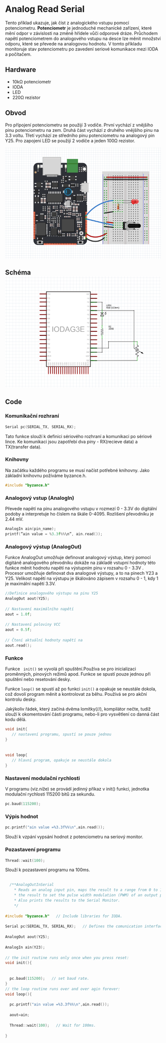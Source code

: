 # Analog Read Serial

Tento příklad ukazuje, jak číst z analogického vstupu pomocí potenciometru. **Potenciometr** je jednoduché mechanické zařízení, které mění odpor v závislosti na změně hřídele vůči odporové dráze.
Průchodem napětí potenciometrem do analogového vstupu na desce lze měnit množství odporu, které se převede na analogovou hodnotu. V tomto příkladu monitoruje stav potenciometru po zavedení seriové komunikace mezi IODA a počítačem.



## Hardware

- 10kΩ potenciometr
- IODA
- LED
- 220Ω rezistor

## Obvod 

Pro přípojení potenciometru se použijí 3 vodiče. První vychází z vnějšího pinu potenciometru na zem. Druhá část vychází z druhého vnějšího pinu na 3.3 voltu. Třetí vychází ze středního pinu potenciometru na analogový pin Y25.
Pro zapojení LED se použijí 2 vodiče a jeden 100Ω rezistor.

![](/assets/obr.png)
## Schéma![](/assets/sche.png)

## Code
### Komunikační rozhraní
 ```cpp
 Serial pc(SERIAL_TX, SERIAL_RX);  
 ```
Tato funkce slouží k definici sériového rozhraní a komunikaci po sériové lince. Ke komunikaci jsou zapotřebí dva piny - RX(recieve data) a TX(transfer data).

### Knihovny
 Na začátku každého programu se musí načíst potřebné knihovny. Jako základní knihovnu požíváme byzance.h.
 ```cpp
 #include "byzance.h"
 ```
 ### Analogový vstup (AnalogIn)
 Převede napětí na pinu analogového vstupu v rozmezí 0 - 3.3V do digitální podoby a interpretuje ho číslem na škále 0-4095. Rozlišení převodníku je 2.44 mV.
  ```cpp
 AnalogIn ain(pin_name);
printf(”ain value = %3.3f%%\n”, ain.read());
  ```

 ### Analogový výstup (AnalogOut)
 Funkce AnalogOut umožňuje definovat analogový výstup, který pomocí digitáně analogového převodníku dokáže na základě vstupní hodnoty této funkce měnit hodnotu napětí na výstupním pinu v rozsahu 0 - 3.3V . Procesor umožňuje definovat dva analogové výstupy, a to na pinech Y23 a Y25. Velikost napětí na výstupu je škálováno zápisem v rozsahu 0 - 1, kdy 1 je maximální napětí 3.3V.
  ```cpp
 //Definice analogového výstupu na pinu Y25
AnalogOut aout(Y25);

// Nastavení maximálního napětí
aout = 1.0f;

// Nastavení poloviny VCC
aout = 0.5f; 

// Čtení aktuální hodnoty napětí na 
aout.read();
  ```

 ### Funkce
 Funkce ``` init()``` se vyvolá při spuštění.Používa se pro inicializaci proměnných, pinových režimů apod. Funkce se spustí pouze jednou při spuštění nebo resetování desky.

 Funkce ```loop()``` se spustí až po funkci ```init()``` a opakuje se neustále dokola, což dovolí program měnit a kontrolovat za běhu. Používá se pro akční kontrolu desky.

 Jakýkoliv řádek, který začíná dvěma lomítky(//), kompilátor nečte, tudíž slouží k okomentování části programu, nebo-li pro vysvětlení co danná část kodu dělá.


 ```cpp
 void init{
    // nastavení programu, spustí se pouze jednou
 } 
 
 
 void loop{
    // hlavní program, opakuje se neustále dokola
 }
 ```
### Nastavení modulační rychlosti
 V programu (viz.níže) se provádí jedínný příkaz v init() funkci, jednotka modulační rychlosti 115200 bitů za sekundu.
```cpp
pc.baud(115200);
```

### Výpis hodnot

 ```cpp 
 pc.printf("ain value =%3.3f%%\n",ain.read());
 ```
Slouží k vzpání vypsání hodnot z potenciometru na seriový monitor.



### Pozastavení programu 
 ```cpp
 Thread::wait(100);
 ``` 
Slouží k pozastavení programu na 100ms.

```cpp

  /**AnalogOutInSerial
    * Reads an analog input pin, maps the result to a range from 0 to 1 and uses
    * the result to set the pulse width modulation (PWM) of an output pin.
    * Also prints the results to the Serial Monitor.
    */
    
#include "byzance.h"   // Include libraries for IODA.

Serial pc(SERIAL_TX, SERIAL_RX);   // Defines the comunication interface if the serial line , SPI, CAN is needen in the program.

AnalogOut aout(Y25);   

AnalogIn ain(Y23);

// the init routine runs only once when you press reset:
void init(){

  
  pc.baud(115200);   // set baud rate.
}
// the loop routine runs over and over agin forever:
void loop(){ 

  pc.printf("ain value =%3.3f%%\n",ain.read());
  
  aout=ain; 
  
  Thread::wait(100);   // Wait for 100ms.
  
}


```